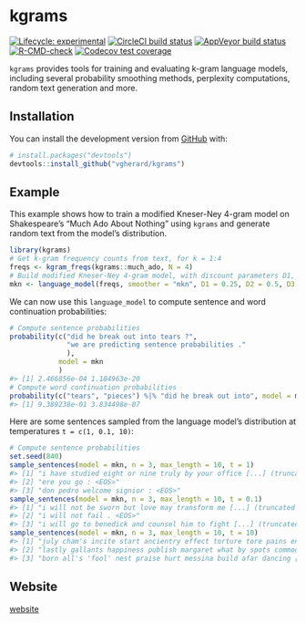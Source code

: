 
<!-- README.md is generated from README.Rmd. Please edit that file -->

# kgrams

<!-- badges: start -->

[![Lifecycle:
experimental](https://img.shields.io/badge/lifecycle-experimental-orange.svg)](https://www.tidyverse.org/lifecycle/#experimental)
[![CircleCI build
status](https://circleci.com/gh/vgherard/kgrams.svg?style=svg)](https://circleci.com/gh/vgherard/kgrams)
[![AppVeyor build
status](https://ci.appveyor.com/api/projects/status/github/vgherard/kgrams?branch=main&svg=true)](https://ci.appveyor.com/project/vgherard/kgrams)
[![R-CMD-check](https://github.com/vgherard/kgrams/workflows/R-CMD-check/badge.svg)](https://github.com/vgherard/kgrams/actions)
[![Codecov test
coverage](https://codecov.io/gh/vgherard/kgrams/branch/main/graph/badge.svg)](https://codecov.io/gh/vgherard/kgrams?branch=main)
<!-- badges: end -->

`kgrams` provides tools for training and evaluating k-gram language
models, including several probability smoothing methods, perplexity
computations, random text generation and more.

## Installation

You can install the development version from
[GitHub](https://github.com/) with:

``` r
# install.packages("devtools")
devtools::install_github("vgherard/kgrams")
```

## Example

This example shows how to train a modified Kneser-Ney 4-gram model on
Shakespeare’s “Much Ado About Nothing” using `kgrams` and generate
random text from the model’s distribution.

``` r
library(kgrams)
# Get k-gram frequency counts from text, for k = 1:4
freqs <- kgram_freqs(kgrams::much_ado, N = 4)
# Build modified Kneser-Ney 4-gram model, with discount parameters D1, D2, D3.
mkn <- language_model(freqs, smoother = "mkn", D1 = 0.25, D2 = 0.5, D3 = 0.75)
```

We can now use this `language_model` to compute sentence and word
continuation probabilities:

``` r
# Compute sentence probabilities
probability(c("did he break out into tears ?",
              "we are predicting sentence probabilities ."
              ), 
            model = mkn
            )
#> [1] 2.466856e-04 1.184963e-20
# Compute word continuation probabilities
probability(c("tears", "pieces") %|% "did he break out into", model = mkn)
#> [1] 9.389238e-01 3.834498e-07
```

Here are some sentences sampled from the language model’s distribution
at temperatures `t = c(1, 0.1, 10)`:

``` r
# Compute sentence probabilities
set.seed(840)
sample_sentences(model = mkn, n = 3, max_length = 10, t = 1)
#> [1] "i have studied eight or nine truly by your office [...] (truncated output)"
#> [2] "ere you go : <EOS>"                                                        
#> [3] "don pedro welcome signior : <EOS>"
sample_sentences(model = mkn, n = 3, max_length = 10, t = 0.1)
#> [1] "i will not be sworn but love may transform me [...] (truncated output)" 
#> [2] "i will not fail . <EOS>"                                                
#> [3] "i will go to benedick and counsel him to fight [...] (truncated output)"
sample_sentences(model = mkn, n = 3, max_length = 10, t = 10)
#> [1] "july cham's incite start ancientry effect torture tore pains endings [...] (truncated output)"   
#> [2] "lastly gallants happiness publish margaret what by spots commodity wake [...] (truncated output)"
#> [3] "born all's 'fool' nest praise hurt messina build afar dancing [...] (truncated output)"
```

## Website

[website](https://vgherard.github.io/kgrams/)
